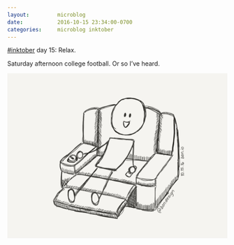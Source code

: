 ```yaml
---
layout:         microblog
date:           2016-10-15 23:34:00-0700
categories:     microblog inktober
---
```

[#inktober](/categories/inktober) day 15: Relax.

Saturday afternoon college football. Or so I’ve heard.

![Watching football](/images/microblog/201610152334.jpg)
